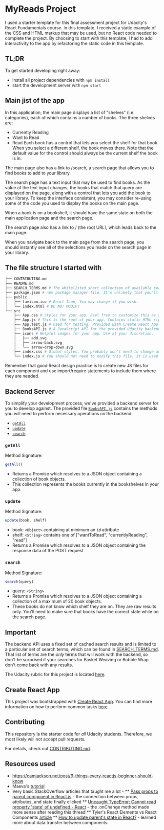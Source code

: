 # MyReads Project

I used a starter template for this final assessment project for Udacity's React Fundamentals course. In this template, I received a static example of the CSS and HTML markup that may be used, but no React code needed to complete the project. By choosing to start with this template, I had to add interactivity to the app by refactoring the static code in this template.

## TL;DR

To get started developing right away:

* install all project dependencies with `npm install`
* start the development server with `npm start`

## Main jist of the app
In this application, the main page displays a list of "shelves" (i.e. categories), each of which contains a number of books. The three shelves are:
* Currently Reading
* Want to Read
* Read
Each book has a control that lets you select the shelf for that book. When you select a different shelf, the book moves there. Note that the default value for the control should always be the current shelf the book is in.

The main page also has a link to /search, a search page that allows you to find books to add to your library.

The search page has a text input that may be used to find books. As the value of the text input changes, the books that match that query are displayed on the page, along with a control that lets you add the book to your library. To keep the interface consistent, you may consider re-using some of the code you used to display the books on the main page.

When a book is on a bookshelf, it should have the same state on both the main application page and the search page.

The search page also has a link to / (the root URL), which leads back to the main page.

When you navigate back to the main page from the search page, you should instantly see all of the selections you made on the search page in your library.

## The file structure I started with
```bash
├── CONTRIBUTING.md
├── README.md
├── SEARCH_TERMS.md # The whitelisted short collection of available search terms for you to use with your app.
├── package.json # npm package manager file. It's unlikely that you'll need to modify this.
├── public
│   ├── favicon.ico # React Icon, You may change if you wish.
│   └── index.html # DO NOT MODIFY
└── src
    ├── App.css # Styles for your app. Feel free to customize this as you desire.
    ├── App.js # This is the root of your app. Contains static HTML right now.
    ├── App.test.js # Used for testing. Provided with Create React App. Testing is encouraged, but not required.
    ├── BooksAPI.js # A JavaScript API for the provided Udacity backend. Instructions for the methods are below.
    ├── icons # Helpful images for your app. Use at your discretion.
    │   ├── add.svg
    │   ├── arrow-back.svg
    │   └── arrow-drop-down.svg
    ├── index.css # Global styles. You probably won't need to change anything here.
    └── index.js # You should not need to modify this file. It is used for DOM rendering only.
```

Remember that good React design practice is to create new JS files for each component and use import/require statements to include them where they are needed.

## Backend Server

To simplify your development process, we've provided a backend server for you to develop against. The provided file [`BooksAPI.js`](src/BooksAPI.js) contains the methods you will need to perform necessary operations on the backend:
* [`getAll`](#getall)
* [`update`](#update)
* [`search`](#search)

### `getAll`

Method Signature:

```js
getAll()
```

* Returns a Promise which resolves to a JSON object containing a collection of book objects.
* This collection represents the books currently in the bookshelves in your app.

### `update`

Method Signature:

```js
update(book, shelf)
```

* book: `<Object>` containing at minimum an `id` attribute
* shelf: `<String>` contains one of ["wantToRead", "currentlyReading", "read"]  
* Returns a Promise which resolves to a JSON object containing the response data of the POST request

### `search`

Method Signature:

```js
search(query)
```

* query: `<String>`
* Returns a Promise which resolves to a JSON object containing a collection of a maximum of 20 book objects.
* These books do not know which shelf they are on. They are raw results only. You'll need to make sure that books have the correct state while on the search page.

## Important
The backend API uses a fixed set of cached search results and is limited to a particular set of search terms, which can be found in [SEARCH_TERMS.md](SEARCH_TERMS.md). That list of terms are the _only_ terms that will work with the backend, so don't be surprised if your searches for Basket Weaving or Bubble Wrap don't come back with any results.

The Udacity rubric for this project is located [here](https://review.udacity.com/#!/rubrics/918/view).

## Create React App

This project was bootstrapped with [Create React App](https://github.com/facebookincubator/create-react-app). You can find more information on how to perform common tasks [here](https://github.com/facebookincubator/create-react-app/blob/master/packages/react-scripts/template/README.md).

## Contributing

This repository is the starter code for _all_ Udacity students. Therefore, we most likely will not accept pull requests.

For details, check out [CONTRIBUTING.md](CONTRIBUTING.md).

## Resources used
* https://camjackson.net/post/9-things-every-reactjs-beginner-should-know
* Maeva's [tutorial](https://www.youtube.com/watch?v=i6L2jLHV9j8&feature=youtu.be&t=307)
* Very basic StackOverflow articles that taught me a lot -
** [Pass props to parent component in React.js](https://stackoverflow.com/questions/22639534/pass-props-to-parent-component-in-react-js) - the connection between props, attributes, and state finally clicked
** [Uncaught TypeError: Cannot read property 'state' of undefined - React](https://stackoverflow.com/questions/43942239/uncaught-typeerror-cannot-read-property-state-of-undefined-react) - the .onChange method made more sense after reading this thread
** Tyler's React Elements vs React Components [article](https://tylermcginnis.com/react-elements-vs-react-components/)
** [How to update parent's state in React?](https://stackoverflow.com/questions/35537229/how-to-update-parents-state-in-react) - learned more about data transfer between components
